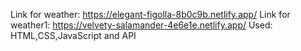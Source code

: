 Link for weather: https://elegant-figolla-8b0c9b.netlify.app/
Link for weather1: https://velvety-salamander-4e6e1e.netlify.app/
Used: HTML,CSS,JavaScript and API
